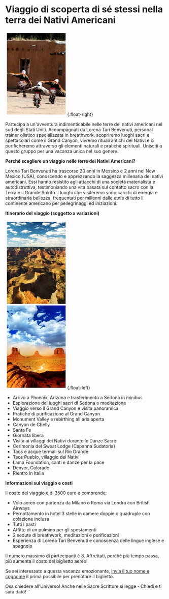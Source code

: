 # Viaggio di scoperta di sé stessi nella terra dei Nativi Americani

![Revolt Dancers](/assets/images/revoltdancers.jpg){.float-right}

Partecipa a un'avventura indimenticabile nelle terre dei nativi americani nel sud degli Stati Uniti. Accompagnati da Lorena Tari Benvenuti, personal trainer olistico specializzata in breathwork, scopriremo luoghi sacri e spettacolari come il Grand Canyon, vivremo rituali antichi dei Nativi e ci purificheremo attraverso gli elementi naturali e pratiche spirituali. Unisciti a questo gruppo per una vacanza unica nel suo genere.

**Perché scegliere un viaggio nelle terre dei Nativi Americani?**

Lorena Tari Benvenuti ha trascorso 20 anni in Messico e 2 anni nel New Mexico (USA), conoscendo e apprezzando la saggezza millenaria dei nativi americani. Essi hanno resistito agli attacchi di una società materialista e autodistruttiva, testimoniando una vita basata sul contatto sacro con la Terra e il Grande Spirito. I luoghi che visiteremo sono carichi di energia e straordinaria bellezza, frequentati per millenni dalle etnie di tutto il continente americano per pellegrinaggi ed iniziazioni.

**Itinerario del viaggio (soggetto a variazioni)**

![Grand Canyon e Monument Valley](/assets/images/itinerario.jpg){.float-left}

- Arrivo a Phoenix, Arizona e trasferimento a Sedona in minibus
- Esplorazione dei luoghi sacri di Sedona e meditazione
- Viaggio verso il Grand Canyon e visita panoramica
- Pratiche di purificazione al Grand Canyon
- Monument Valley e rebirthing all'aria aperta
- Canyon de Chelly
- Santa Fe
- Giornata libera
- Visita ai villaggi dei Nativi durante le Danze Sacre
- Cerimonia del Sweat Lodge (Capanna Sudatoria)
- Taos e acque termali sul Rio Grande
- Taos Pueblo, villaggio dei Nativi
- Lama Foundation, canti e danze per la pace
- Denver, Colorado
- Rientro in Italia

**Informazioni sul viaggio e costi**

Il costo del viaggio è di 3500 euro e comprende:

- Volo aereo con partenza da Milano o Roma via Londra con British Airways
- Pernottamento in hotel 3 stelle in camere doppie o quadruple con colazione inclusa
- Tutti i pasti
- Affitto di un pulmino per gli spostamenti
- 2 sedute di breathwork, meditazioni e purificazioni
- Esperienza di Lorena Tari Benvenuti e conoscenza delle lingue inglese e spagnolo

Il numero massimo di partecipanti è 8. Affrettati, perché più tempo passa, più aumenta il costo del biglietto aereo!

Se sei interessato a questa vacanza emozionante, [invia il tuo nome e cognome](/contatto) il prima possibile per prenotare il biglietto.

Osa chiedere all’Universo! Anche nelle Sacre Scritture si legge - Chiedi e ti sarà dato!
``
